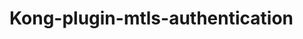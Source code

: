 <!---  [![Build Status][badge-travis-image]][badge-travis-url] --->

# Kong-plugin-mtls-authentication
